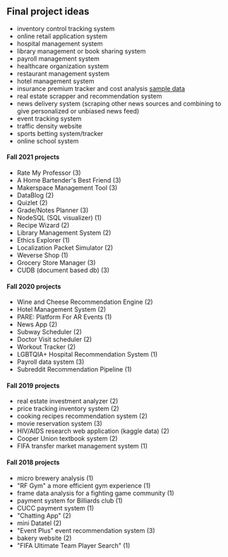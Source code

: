 ## Final project ideas
- inventory control tracking system
- online retail application system
- hospital management system
- library management or book sharing system
- payroll management system
- healthcare organization system
- restaurant management system
- hotel management system
- insurance premium tracker and cost analysis [sample data](https://archive.ics.uci.edu/ml/datasets/automobile)
- real estate scrapper and recommendation system
- news delivery system (scraping other news sources and combining to give personalized or unbiased news feed)
- event tracking system
- traffic density website
- sports betting system/tracker
- online school system

#### Fall 2021 projects
- Rate My Professor (3)
- A Home Bartender's Best Friend (3)
- Makerspace Management Tool (3)
- DataBlog (2)
- Quizlet (2)
- Grade/Notes Planner (3)
- NodeSQL (SQL visualizer) (1)
- Recipe Wizard (2)
- Library Management System (2)
- Ethics Explorer (1)
- Localization Packet Simulator (2)
- Weverse Shop (1)
- Grocery Store Manager (3)
- CUDB (document based db) (3)

#### Fall 2020 projects
- Wine and Cheese Recommendation Engine (2)
- Hotel Management System (2)
- PARE: Platform For AR Events (1)
- News App (2)
- Subway Scheduler (2)
- Doctor Visit scheduler (2)
- Workout Tracker (2)
- LGBTQIA+ Hospital Recommendation System (1)
- Payroll data system (3)
- Subreddit Recommendation Pipeline (1)

#### Fall 2019 projects
- real estate investment analyzer (2)
- price tracking inventory system (2)
- cooking recipes recommendation system (2)
- movie reservation system (3)
- HIV/AIDS research web application (kaggle data) (2)
- Cooper Union textbook system (2)
- FIFA transfer market management system (1)

#### Fall 2018 projects
- micro brewery analysis (1)
- "RF Gym" a more efficient gym experience (1)
- frame data analysis for a fighting game community (1)
- payment system for Billiards club (1)
- CUCC payment system (1)
- "Chatting App" (2)
- mini Datatel (2)
- "Event Plus" event recommendation system (3)
- bakery website (2)
- "FIFA Ultimate Team Player Search" (1)
